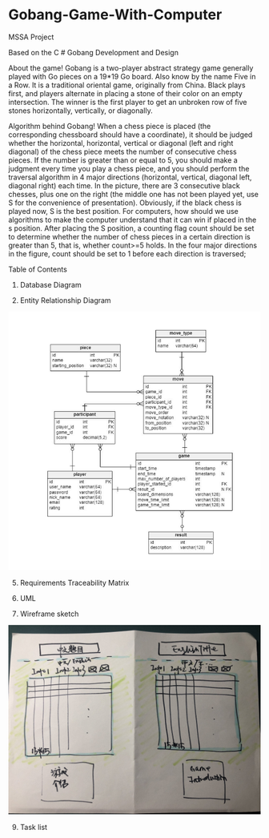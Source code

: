 # Gobang-Game-With-Computer
MSSA Project

Based on the C # Gobang Development and Design

About the game!
Gobang is a two-player abstract strategy game generally played with Go pieces on a 19*19 Go board. Also know by the name Five in a Row.
It is a traditional oriental game, originally from China. 
Black plays first, and players alternate in placing a stone of their color on an empty intersection. 
The winner is the first player to get an unbroken row of five stones horizontally, vertically, or diagonally.

Algorithm behind Gobang!
When a chess piece is placed (the corresponding chessboard should have a coordinate), it should be judged whether the horizontal, horizontal, vertical or diagonal (left and right diagonal) of the chess piece meets the number of consecutive chess pieces. 
If the number is greater than or equal to 5, you should make a judgment every time you play a chess piece, and you should perform the traversal algorithm in 4 major directions (horizontal, vertical, diagonal left, diagonal right) each time.
In the picture, there are 3 consecutive black chesses, plus one on the right (the middle one has not been played yet, use S for the convenience of presentation). Obviously, if the black chess is played now, S is the best position. For computers, how should we use algorithms to make the computer understand that it can win if placed in the s position.
After placing the S position, a counting flag count should be set to determine whether the number of chess pieces in a certain direction is greater than 5, that is, whether count>=5 holds. In the four major directions in the figure, count should be set to 1 before each direction is traversed;

Table of Contents

1. Database Diagram

3. Entity Relationship Diagram
<img src=https://github.com/yanxu2021/Gobang-Game-With-Computer/blob/main/Gobang%20Game%20ERD.JPG>

5. Requirements Traceability Matrix

7. UML

9. Wireframe sketch
<img src=https://github.com/yanxu2021/Gobang-Game-With-Computer/blob/main/Gobang%20Game%20Wire-frame%20Sketches-DRAFT%20.jpg>

9. Task list 

